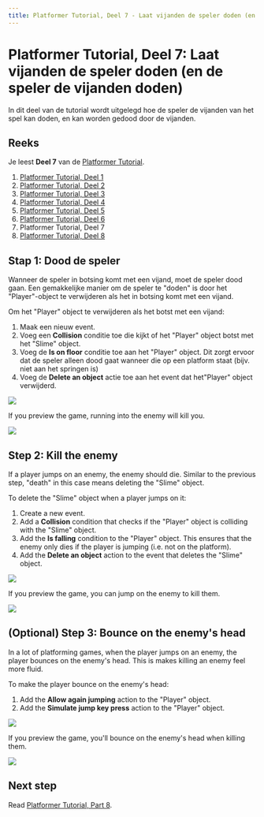 ```yaml
---
title: Platformer Tutorial, Deel 7 - Laat vijanden de speler doden (en de speler de vijanden doden)
---
```

# Platformer Tutorial, Deel 7: Laat vijanden de speler doden (en de speler de vijanden doden)

In dit deel van de tutorial wordt uitgelegd hoe de speler de vijanden van het spel kan doden, en kan worden gedood door de vijanden.

## Reeks

Je leest **Deel 7** van de [Platformer Tutorial](/gdevelop5/tutorials/platformer/start).

1. [Platformer Tutorial, Deel 1](/gdevelop5/tutorials/platformer/start)
2. [Platformer Tutorial, Deel 2](/gdevelop5/tutorials/platformer/part-2)
3. [Platformer Tutorial, Deel 3](/gdevelop5/tutorials/platformer/part-3)
4. [Platformer Tutorial, Deel 4](/gdevelop5/tutorials/platformer/part-4)
5. [Platformer Tutorial, Deel 5](/gdevelop5/tutorials/platformer/part-5)
6. [Platformer Tutorial, Deel 6](/gdevelop5/tutorials/platformer/part-6)
7. Platformer Tutorial, Deel 7
8. [Platformer Tutorial, Deel 8](/gdevelop5/tutorials/platformer/part-8)


## Stap 1: Dood de speler


Wanneer de speler in botsing komt met een vijand, moet de speler dood gaan. Een gemakkelijke manier om de speler te "doden" is door het "Player"-object te verwijderen als het in botsing komt met een vijand.

Om het "Player" object te verwijderen als het botst met een vijand:

1. Maak een nieuw event.
2. Voeg een **Collision** conditie toe die kijkt of het "Player" object botst met het "Slime" object.
3. Voeg de **Is on floor** conditie toe aan het "Player" object. Dit zorgt ervoor dat de speler alleen dood gaat wanneer die op een platform staat (bijv. niet aan het springen is) 
4. Voeg de **Delete an object** actie toe aan het event dat het"Player" object verwijderd.

![](/gdevelop5/tutorials/platformer/07-01-kill-player.jpg)

If you preview the game, running into the enemy will kill you.

![](/gdevelop5/tutorials/platformer/07-02-killing-player-preview.gif)

## Step 2: Kill the enemy

If a player jumps on an enemy, the enemy should die. Similar to the previous step, "death" in this case means deleting the "Slime" object.

To delete the "Slime" object when a player jumps on it:

1. Create a new event.
2. Add a **Collision** condition that checks if the "Player" object is colliding with the "Slime" object.
3. Add the **Is falling** condition to the "Player" object. This ensures that the enemy only dies if the player is jumping (i.e. not on the platform).
4. Add the **Delete an object** action to the event that deletes the "Slime" object.

![](/gdevelop5/tutorials/platformer/07-03-kill-enemy.jpg)

If you preview the game, you can jump on the enemy to kill them.

![](/gdevelop5/tutorials/platformer/07-04-killing-enemy-preview.gif)

## (Optional) Step 3: Bounce on the enemy's head

In a lot of platforming games, when the player jumps on an enemy, the player bounces on the enemy's head. This is makes killing an enemy feel more fluid.

To make the player bounce on the enemy's head:

1. Add the **Allow again jumping** action to the "Player" object.
2. Add the **Simulate jump key press** action to the "Player" object.

![](/gdevelop5/tutorials/platformer/07-05-bounce-kill.jpg)

If you preview the game, you'll bounce on the enemy's head when killing them.

![](/gdevelop5/tutorials/platformer/07-06-killing-enemy-bounce-preview.gif)

## Next step

Read [Platformer Tutorial, Part 8](/gdevelop5/tutorials/platformer/part-8).
